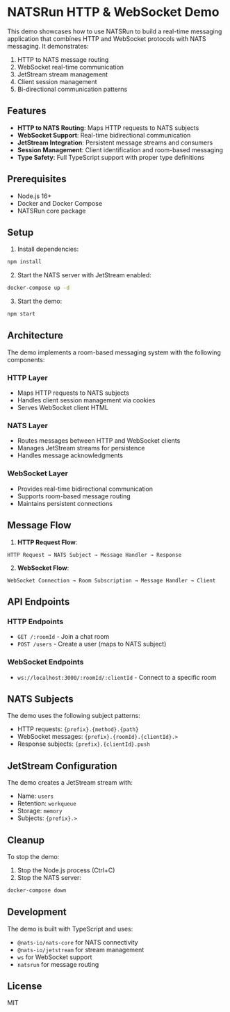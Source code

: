 # NATSRun HTTP & WebSocket Demo

This demo showcases how to use NATSRun to build a real-time messaging application that combines HTTP and WebSocket protocols with NATS messaging. It demonstrates:

1. HTTP to NATS message routing
2. WebSocket real-time communication
3. JetStream stream management
4. Client session management
5. Bi-directional communication patterns

## Features

- **HTTP to NATS Routing**: Maps HTTP requests to NATS subjects
- **WebSocket Support**: Real-time bidirectional communication
- **JetStream Integration**: Persistent message streams and consumers
- **Session Management**: Client identification and room-based messaging
- **Type Safety**: Full TypeScript support with proper type definitions

## Prerequisites

- Node.js 16+
- Docker and Docker Compose
- NATSRun core package

## Setup

1. Install dependencies:
```bash
npm install
```

2. Start the NATS server with JetStream enabled:
```bash
docker-compose up -d
```

3. Start the demo:
```bash
npm start
```

## Architecture

The demo implements a room-based messaging system with the following components:

### HTTP Layer
- Maps HTTP requests to NATS subjects
- Handles client session management via cookies
- Serves WebSocket client HTML

### NATS Layer
- Routes messages between HTTP and WebSocket clients
- Manages JetStream streams for persistence
- Handles message acknowledgments

### WebSocket Layer
- Provides real-time bidirectional communication
- Supports room-based message routing
- Maintains persistent connections

## Message Flow

1. **HTTP Request Flow**:
```
HTTP Request → NATS Subject → Message Handler → Response
```

2. **WebSocket Flow**:
```
WebSocket Connection → Room Subscription → Message Handler → Client
```

## API Endpoints

### HTTP Endpoints
- `GET /:roomId` - Join a chat room
- `POST /users` - Create a user (maps to NATS subject)

### WebSocket Endpoints
- `ws://localhost:3000/:roomId/:clientId` - Connect to a specific room

## NATS Subjects

The demo uses the following subject patterns:
- HTTP requests: `{prefix}.{method}.{path}`
- WebSocket messages: `{prefix}.{roomId}.{clientId}.>`
- Response subjects: `{prefix}.{clientId}.push`

## JetStream Configuration

The demo creates a JetStream stream with:
- Name: `users`
- Retention: `workqueue`
- Storage: `memory`
- Subjects: `{prefix}.>`

## Cleanup

To stop the demo:

1. Stop the Node.js process (Ctrl+C)
2. Stop the NATS server:
```bash
docker-compose down
```

## Development

The demo is built with TypeScript and uses:
- `@nats-io/nats-core` for NATS connectivity
- `@nats-io/jetstream` for stream management
- `ws` for WebSocket support
- `natsrun` for message routing

## License

MIT 
